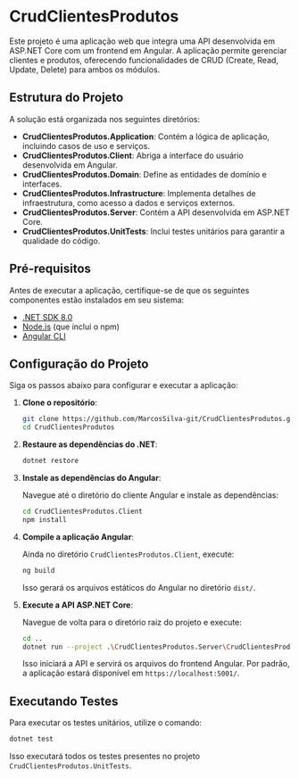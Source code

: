 # CrudClientesProdutos

Este projeto é uma aplicação web que integra uma API desenvolvida em ASP.NET Core com um frontend em Angular. A aplicação permite gerenciar clientes e produtos, oferecendo funcionalidades de CRUD (Create, Read, Update, Delete) para ambos os módulos.

## Estrutura do Projeto

A solução está organizada nos seguintes diretórios:

- **CrudClientesProdutos.Application**: Contém a lógica de aplicação, incluindo casos de uso e serviços.
- **CrudClientesProdutos.Client**: Abriga a interface do usuário desenvolvida em Angular.
- **CrudClientesProdutos.Domain**: Define as entidades de domínio e interfaces.
- **CrudClientesProdutos.Infrastructure**: Implementa detalhes de infraestrutura, como acesso a dados e serviços externos.
- **CrudClientesProdutos.Server**: Contém a API desenvolvida em ASP.NET Core.
- **CrudClientesProdutos.UnitTests**: Inclui testes unitários para garantir a qualidade do código.

## Pré-requisitos

Antes de executar a aplicação, certifique-se de que os seguintes componentes estão instalados em seu sistema:

- [.NET SDK 8.0](https://dotnet.microsoft.com/download)
- [Node.js](https://nodejs.org/) (que inclui o npm)
- [Angular CLI](https://angular.io/cli)

## Configuração do Projeto

Siga os passos abaixo para configurar e executar a aplicação:

1. **Clone o repositório**:

   ```bash
   git clone https://github.com/MarcosSilva-git/CrudClientesProdutos.git
   cd CrudClientesProdutos
   ```

2. **Restaure as dependências do .NET**:

   ```bash
   dotnet restore
   ```

3. **Instale as dependências do Angular**:

   Navegue até o diretório do cliente Angular e instale as dependências:

   ```bash
   cd CrudClientesProdutos.Client
   npm install
   ```

4. **Compile a aplicação Angular**:

   Ainda no diretório `CrudClientesProdutos.Client`, execute:

   ```bash
   ng build
   ```

   Isso gerará os arquivos estáticos do Angular no diretório `dist/`.

5. **Execute a API ASP.NET Core**:

   Navegue de volta para o diretório raiz do projeto e execute:

   ```bash
   cd ..
   dotnet run --project .\CrudClientesProdutos.Server\CrudClientesProdutos.Server.csproj
   ```

   Isso iniciará a API e servirá os arquivos do frontend Angular. Por padrão, a aplicação estará disponível em `https://localhost:5001/`.

## Executando Testes

Para executar os testes unitários, utilize o comando:

```bash
dotnet test
```

Isso executará todos os testes presentes no projeto `CrudClientesProdutos.UnitTests`.
